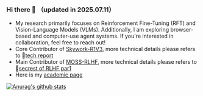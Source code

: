 ### Hi there 👋 （updated in 2025.07.11）
- My research primarily focuses on Reinforcement Fine-Tuning (RFT) and Vision-Language Models (VLMs). Additionally, I am exploring browser-based and computer-use agent systems. If you're interested in collaboration, feel free to reach out!
- Core Contributor of [Skywork-R1V3](https://github.com/SkyworkAI/Skywork-R1V), more technical details please refers to 📰[tech report](https://arxiv.org/abs/2507.06167)
- Main Contributor of [MOSS-RLHF](https://github.com/OpenLMLab/MOSS-RLHF), more technical details please refers to 📰[secrest of RLHF par1](https://arxiv.org/abs/2307.04964)
- Here is my [academic page](https://fakerbaby.github.io/)

  
[![Anurag's github stats](https://github-readme-stats.vercel.app/api?username=fakerbaby&show_icons=true&theme=tokyonight)](https://github.com/anuraghazra/github-readme-stats)

<!-- [![Readme Card](https://github-readme-stats.vercel.app/api/pin/?username=fakerbaby&repo=Flare)](https://github.com/anuraghazra/github-readme-stats) -->

<!--
**fakerbaby/fakerbaby** is a ✨ _special_ ✨ repository because its `README.md` (this file) appears on your GitHub profile.

Here are some ideas to get you started:

- 🔭 I’m currently working on ...
- 🌱 I’m currently learning ...
- 👯 I’m looking to collaborate on ...
- 🤔 I’m looking for help with ...
- 💬 Ask me about ...
- 📫 How to reach me: ...
- 😄 Pronouns: ...
- ⚡ Fun fact: ...
-->
